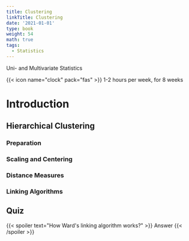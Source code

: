 ```yaml
---
title: Clustering
linkTitle: Clustering
date: '2021-01-01'
type: book
weight: 54
math: true
tags:
  - Statistics
---
```

Uni- and Multivariate Statistics

<!--more-->

{{< icon name="clock" pack="fas" >}} 1-2 hours per week, for 8 weeks


# Introduction

## Hierarchical Clustering

### Preparation

### Scaling and Centering

### Distance Measures

### Linking Algorithms


## Quiz

{{< spoiler text="How Ward's linking algorithm works?" >}}
Answer
{{< /spoiler >}}



